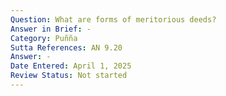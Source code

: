 ```yaml
---
Question: What are forms of meritorious deeds?
Answer in Brief: -
Category: Puñña
Sutta References: AN 9.20
Answer: -
Date Entered: April 1, 2025
Review Status: Not started
---
```


